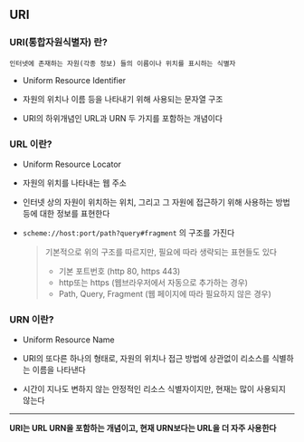 ## URI

### URI(통합자원식별자) 란?

```
인터넷에 존재하는 자원(각종 정보) 들의 이름이나 위치를 표시하는 식별자
```

- Uniform Resource Identifier

- 자원의 위치나 이름 등을 나타내기 위해 사용되는 문자열 구조

- URI의 하위개념인 URL과 URN 두 가지를 포함하는 개념이다

### URL 이란?

- Uniform Resource Locator

- 자원의 위치를 나타내는 웹 주소

- 인터넷 상의 자원이 위치하는 위치, 그리고 그 자원에 접근하기 위해 사용하는 방법등에 대한 정보를 표현한다

- `scheme://host:port/path?query#fragment`
  의 구조를 가진다

  > 기본적으로 위의 구조를 따르지만, 필요에 따라 생략되는 표현들도 있다
  >
  > - 기본 포트번호 (http 80, https 443)
  > - http또는 https (웹브라우저에서 자동으로 추가하는 경우)
  > - Path, Query, Fragment (웹 페이지에 따라 필요하지 않은 경우)

### URN 이란?

- Uniform Resource Name

- URI의 또다른 하나의 형태로, 자원의 위치나 접근 방법에 상관없이 리소스를 식별하는 이름을 나타낸다

- 시간이 지나도 변하지 않는 안정적인 리소스 식별자이지만, 현재는 많이 사용되지 않는다

---

**URI는 URL URN을 포함하는 개념이고, 현재 URN보다는 URL을 더 자주 사용한다**
